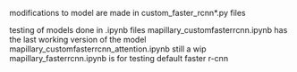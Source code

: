 modifications to model are made in custom_faster_rcnn*.py files

testing of models done in .ipynb files
mapillary_customfasterrcnn.ipynb has the last working version of the model
mapillary_customfasterrcnn_attention.ipynb still a wip
mapillary_fasterrcnn.ipynb is for testing default faster r-cnn
